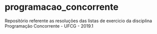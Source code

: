 # programacao_concorrente
Repositório referente as resoluções das listas de exercicio da disciplina Programação Concorrente - UFCG - 2019.1
